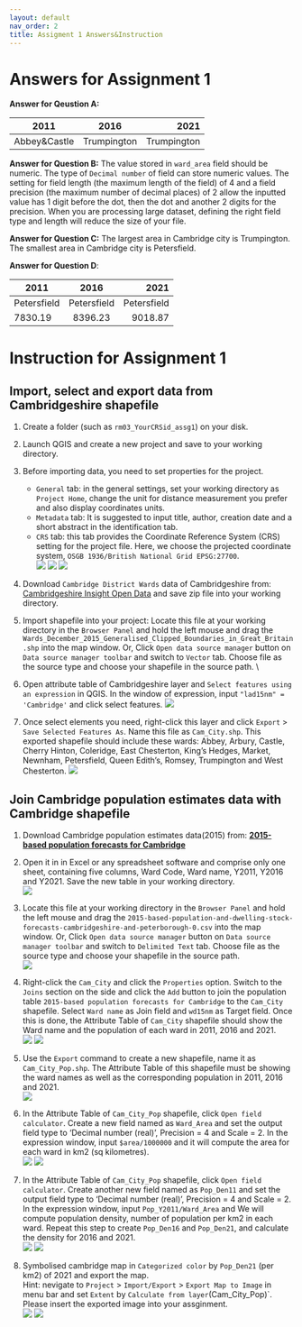 ```yaml
---
layout: default
nav_order: 2
title: Assigment 1 Answers&Instruction
---
```


# Answers for Assignment 1

**Answer for Qeustion A:**

|2011|2016|2021|
|-------------|:-------------:| -----:|
|Abbey&Castle|Trumpington|Trumpington|

**Answer for Question B:**
The value stored in `ward_area` field should be numeric. The type of `Decimal number` of field can store numeric values. The setting for field length (the maximum length of the field) of 4 and a field precision (the maximum number of decimal places) of 2 allow the inputted value has 1 digit before the dot, then the dot and another 2 digits for the precision. When you are processing large dataset, defining the right field type and length will reduce the size of your file.

**Answer for Question C:**
The largest area in Cambridge city is Trumpington.
The smallest area in Cambridge city is Petersfield.

**Answer for Question D**:

|2011|2016|2021|
|-------------|:-------------:| -----:|
|Petersfield|Petersfield|Petersfield|
|7830.19|8396.23|9018.87|

# Instruction for Assignment 1

## Import, select and export data from Cambridgeshire shapefile
1. Create a folder (such as `rm03_YourCRSid_assg1`) on your disk.
2. Launch QGIS and create a new project and save to your working directory.
3. Before importing data, you need to set properties for the project. 
    - `General` tab: in the general settings, set your working directory as `Project Home`, change the unit for distance measurement you prefer and also display coordinates units.
    - `Metadata` tab: It is suggested to input title, author, creation date and a short abstract in the identification tab.
    - `CRS` tab: this tab provides the Coordinate Reference System (CRS) setting for the project file. Here, we choose the projected coordinate system, `OSGB 1936/British National Grid EPSG:27700`. \
![](statics/Assignment1_setup1.png)
![](statics/Assignment1_setup2.png)
![](statics/Assignment1_setup3.png)

4. Download `Cambridge District Wards` data of Cambridgeshire from:  [Cambridgeshire Insight Open Data](https://data.cambridgeshireinsight.org.uk/dataset/wardselectoral-divisions/resource/a5da0436-1142-48a9-8d82-d070fae138aa) and save zip file into your working directory.

5. Import shapefile into your project:  Locate this file at your working directory in the `Browser Panel` and hold the left mouse and drag the `Wards_December_2015_Generalised_Clipped_Boundaries_in_Great_Britain.shp` into the map window. Or, Click `Open data source manager` button on `Data source manager toolbar` and switch to `Vector` tab. Choose file as the source type and choose your shapefile in the source path. \

6. Open attribute table of Cambridgeshire layer and `Select features using an expression` in QGIS. In the window of expression, input `"lad15nm" = 'Cambridge'` and click select features.
![](statics/Assignment1_select.png)

7. Once select elements you need, right-click this layer and click `Export` > `Save Selected Features As`. Name this file as `Cam_City.shp`. This exported shapefile should include these wards: Abbey, Arbury, Castle, Cherry Hinton, Coleridge, East Chesterton, King’s Hedges, Market, Newnham, Petersfield, Queen Edith’s, Romsey, Trumpington and West Chesterton.
![](statics/Assignment1_export.png)

## Join Cambridge population estimates data with Cambridge shapefile
1. Download Cambridge population estimates data(2015) from: [**2015-based population forecasts for Cambridge**](https://data.cambridgeshireinsight.org.uk/dataset/2015-based-population-and-dwelling-stock-forecasts-cambridgeshire-and-peterborough-0)
2. Open it in in Excel or any spreadsheet software and comprise only one sheet, containing five columns, Ward Code, Ward name, Y2011, Y2016 and Y2021. Save the new table in your working directory. \
![](statics/Assignment1_csv.png) 

3. Locate this file at your working directory in the `Browser Panel` and hold the left mouse and drag the `2015-based-population-and-dwelling-stock-forecasts-cambridgeshire-and-peterborough-0.csv` into the map window. Or, Click `Open data source manager` button on `Data source manager toolbar` and switch to `Delimited Text` tab. Choose file as the source type and choose your shapefile in the source path. \
![](statics/Assignment1_import.png) 


4. Right-click the `Cam_City` and click the `Properties` option. Switch to the `Joins` section on the side and click the `Add` button to join the population table `2015-based population forecasts for Cambridge` to the `Cam_City` shapefile. Select `Ward name` as Join field and `wd15nm` as Target field. Once this is done, the Attribute Table of `Cam_City` shapefile should show the Ward name and the population of each ward in 2011, 2016 and 2021. \
![](statics/Assignment1_join1.png)
![](statics/Assignment1_joined1.png)

5. Use the `Export` command to create a new shapefile, name it as `Cam_City_Pop.shp`. The Attribute Table of this shapefile must be showing the ward names as well as the corresponding population in 2011, 2016 and 2021. \
![](statics/Assignment1_export1.png)

6. In the Attribute Table of `Cam_City_Pop` shapefile, click `Open field calculator`. Create a new field named as `Ward_Area` and set the output field type to ‘Decimal number (real)’, Precision = 4 and Scale = 2. In the expression window, input `$area/1000000` and it will compute the area for each ward in km2 (sq kilometres). \
![](statics/Assignment1_area.png)
![](statics/Assignment1_area1.png)


7. In the Attribute Table of `Cam_City_Pop` shapefile, click `Open field calculator`. Create another new field named as `Pop_Den11` and set the output field type to ‘Decimal number (real)’, Precision = 4 and Scale = 2. In the expression window, input `Pop_Y2011/Ward_Area` and We will compute population density, number of population per km2 in each ward. Repeat this step to create `Pop_Den16` and `Pop_Den21`, and calculate the density for 2016 and 2021. \
![](statics/Assignment1_density.png)
![](statics/Assignment1_density1.png)

8. Symbolised cambridge map in `Categorized color` by `Pop_Den21` (per km2) of 2021 and export the map.<br>
Hint: nevigate to `Project` > `Import/Export` > `Export Map to Image` in menu bar and set `Extent` by `Calculate from layer`(Cam_City_Pop)`. Please insert the exported image into your assginment. \
![](statics/Assignment1_symbology.png)
![](statics/Assignment1_final.png)







